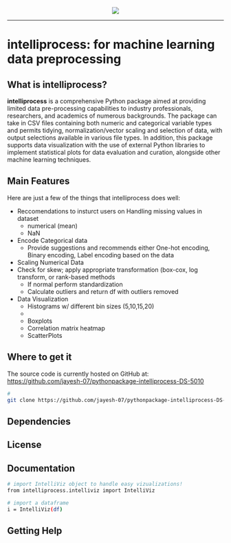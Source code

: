 <div align="center">
  <img src="https://i.postimg.cc/kgLZDncT/Screen-Shot-2023-04-20-at-11-29-48-PM.png"><br>
</div>

-----------------

# intelliprocess: for machine learning data preprocessing

## What is intelliprocess?

**intelliprocess** is a comprehensive Python package aimed at providing limited data 
pre-processing capabilities to industry professionals, researchers, and 
academics of numerous backgrounds. The package can take in CSV files containing 
both numeric and categorical variable types and permits tidying, normalization/vector 
scaling and selection of data, with output selections available in various file types. 
In addition, this package supports data visualization with the use of external Python 
libraries to implement statistical plots for data evaluation and curation, alongside 
other machine learning techniques.

## Main Features
Here are just a few of the things that intelliprocess does well:

  - Reccomendations to insturct users on Handling missing values in dataset
    - numerical (mean)
    - NaN
  - Encode Categorical data
    - Provide suggestions and recommends either One-hot encoding, Binary encoding, Label encoding based on the data
  - Scaling Numerical Data
  - Check for skew; apply appropriate transformation (box-cox, log transform, or rank-based methods
    - If normal perform standardization
    - Calculate outliers and return df with outliers removed 
  - Data Visualization
    - Histograms w/ different bin sizes (5,10,15,20)
    - 
    - Boxplots
    - Correlation matrix heatmap
    - ScatterPlots

## Where to get it
The source code is currently hosted on GitHub at:
https://github.com/jayesh-07/pythonpackage-intelliprocess-DS-5010

```sh
# 
git clone https://github.com/jayesh-07/pythonpackage-intelliprocess-DS-5010
```


## Dependencies


## License


## Documentation



```sh
# import IntelliViz object to handle easy vizualizations! 
from intelliprocess.intelliviz import IntelliViz

# import a dataframe
i = IntelliViz(df)
```


## Getting Help

